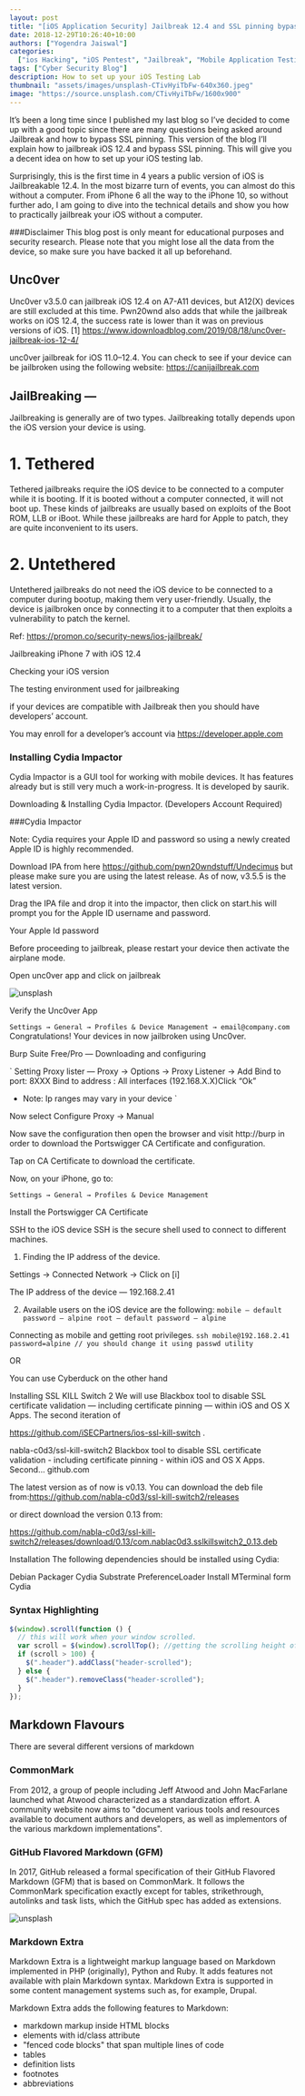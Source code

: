 ```yaml
---
layout: post
title: "[iOS Application Security] Jailbreak 12.4 and SSL pinning bypass | How to set up your iOS Testing Lab"
date: 2018-12-29T10:26:40+10:00
authors: ["Yogendra Jaiswal"]
categories:
  ["ios Hacking", "iOS Pentest", "Jailbreak", "Mobile Application Testing"]
tags: ["Cyber Security Blog"]
description: How to set up your iOS Testing Lab
thumbnail: "assets/images/unsplash-CTivHyiTbFw-640x360.jpeg"
image: "https://source.unsplash.com/CTivHyiTbFw/1600x900"
---
```


It’s been a long time since I published my last blog so I’ve decided to come up with a good topic since there are many questions being asked around Jailbreak and how to bypass SSL pinning. This version of the blog I’ll explain how to jailbreak iOS 12.4 and bypass SSL pinning. This will give you a decent idea on how to set up your iOS testing lab.

Surprisingly, this is the first time in 4 years a public version of iOS is Jailbreakable 12.4. In the most bizarre turn of events, you can almost do this without a computer. From iPhone 6 all the way to the iPhone 10, so without further ado, I am going to dive into the technical details and show you how to practically jailbreak your iOS without a computer.

###Disclaimer
This blog post is only meant for educational purposes and security research. Please note that you might lose all the data from the device, so make sure you have backed it all up beforehand.

## Unc0ver

Unc0ver v3.5.0 can jailbreak iOS 12.4 on A7-A11 devices, but A12(X) devices are still excluded at this time. Pwn20wnd also adds that while the jailbreak works on iOS 12.4, the success rate is lower than it was on previous versions of iOS. [1] https://www.idownloadblog.com/2019/08/18/unc0ver-jailbreak-ios-12-4/

unc0ver jailbreak for iOS 11.0–12.4. You can check to see if your device can be jailbroken using the following website: https://canijailbreak.com

## JailBreaking —

Jailbreaking is generally are of two types. Jailbreaking totally depends upon the iOS version your device is using.

# 1. Tethered

Tethered jailbreaks require the iOS device to be connected to a computer while it is booting. If it is booted without a computer connected, it will not boot up. These kinds of jailbreaks are usually based on exploits of the Boot ROM, LLB or iBoot. While these jailbreaks are hard for Apple to patch, they are quite inconvenient to its users.

# 2. Untethered

Untethered jailbreaks do not need the iOS device to be connected to a computer during bootup, making them very user-friendly. Usually, the device is jailbroken once by connecting it to a computer that then exploits a vulnerability to patch the kernel.

Ref: https://promon.co/security-news/ios-jailbreak/

Jailbreaking iPhone 7 with iOS 12.4

Checking your iOS version

The testing environment used for jailbreaking

if your devices are compatible with Jailbreak then you should have developers’ account.

You may enroll for a developer’s account via https://developer.apple.com

### Installing Cydia Impactor

Cydia Impactor is a GUI tool for working with mobile devices. It has features already but is still very much a work-in-progress. It is developed by saurik.

Downloading & Installing Cydia Impactor. (Developers Account Required)

###Cydia Impactor

Note: Cydia requires your Apple ID and password so using a newly created Apple ID is highly recommended.

Download IPA from here https://github.com/pwn20wndstuff/Undecimus but please make sure you are using the latest release. As of now, v3.5.5 is the latest version.

Drag the IPA file and drop it into the impactor, then click on start.his will prompt you for the Apple ID username and password.

Your Apple Id password

Before proceeding to jailbreak, please restart your device then activate the airplane mode.

Open unc0ver app and click on jailbreak

![unsplash](https://source.unsplash.com/3igFnx0L2pY/640x360)

Verify the Unc0ver App

`Settings → General → Profiles & Device Management → email@company.com`
Congratulations! Your devices in now jailbroken using Unc0ver.

Burp Suite Free/Pro — Downloading and configuring

`
Setting Proxy lister — Proxy → Options → Proxy Listener → Add
Bind to port: 8XXX
Bind to address : All interfaces (192.168.X.X)Click “Ok”

- Note: Ip ranges may vary in your device
  `

Now select Configure Proxy → Manual

Now save the configuration then open the browser and visit http://burp in order to download the Portswigger CA Certificate and configuration.

Tap on CA Certificate to download the certificate.

Now, on your iPhone, go to:

```
Settings → General → Profiles & Device Management
```

Install the Portswigger CA Certificate

SSH to the iOS device
SSH is the secure shell used to connect to different machines.

1. Finding the IP address of the device.

Settings → Connected Network → Click on [i]

The IP address of the device — 192.168.2.41

2. Available users on the iOS device are the following:
   `mobile — default password — alpine
root — default password — alpine`

Connecting as mobile and getting root privileges.
`ssh mobile@192.168.2.41
password=alpine // you should change it using passwd utility`

OR

You can use Cyberduck on the other hand

Installing SSL KILL Switch 2
We will use Blackbox tool to disable SSL certificate validation — including certificate pinning — within iOS and OS X Apps. The second iteration of

https://github.com/iSECPartners/ios-ssl-kill-switch .

nabla-c0d3/ssl-kill-switch2
Blackbox tool to disable SSL certificate validation - including certificate pinning - within iOS and OS X Apps. Second…
github.com

The latest version as of now is v0.13. You can download the deb file from:https://github.com/nabla-c0d3/ssl-kill-switch2/releases

or direct download the version 0.13 from:

https://github.com/nabla-c0d3/ssl-kill-switch2/releases/download/0.13/com.nablac0d3.sslkillswitch2_0.13.deb

Installation
The following dependencies should be installed using Cydia:

Debian Packager
Cydia Substrate
PreferenceLoader
Install MTerminal form Cydia

### Syntax Highlighting

```js
$(window).scroll(function () {
  // this will work when your window scrolled.
  var scroll = $(window).scrollTop(); //getting the scrolling height of window
  if (scroll > 100) {
    $(".header").addClass("header-scrolled");
  } else {
    $(".header").removeClass("header-scrolled");
  }
});
```

## Markdown Flavours

There are several different versions of markdown

### CommonMark

From 2012, a group of people including Jeff Atwood and John MacFarlane launched what Atwood characterized as a standardization effort. A community website now aims to "document various tools and resources available to document authors and developers, as well as implementors of the various markdown implementations".

### GitHub Flavored Markdown (GFM)

In 2017, GitHub released a formal specification of their GitHub Flavored Markdown (GFM) that is based on CommonMark. It follows the CommonMark specification exactly except for tables, strikethrough, autolinks and task lists, which the GitHub spec has added as extensions.

![unsplash](https://source.unsplash.com/3igFnx0L2pY/640x360)

### Markdown Extra

Markdown Extra is a lightweight markup language based on Markdown implemented in PHP (originally), Python and Ruby. It adds features not available with plain Markdown syntax. Markdown Extra is supported in some content management systems such as, for example, Drupal.

Markdown Extra adds the following features to Markdown:

- markdown markup inside HTML blocks
- elements with id/class attribute
- "fenced code blocks" that span multiple lines of code
- tables
- definition lists
- footnotes
- abbreviations
